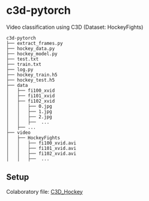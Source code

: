 # c3d-pytorch
Video classification using C3D  (Dataset: HockeyFights)
```
c3d-pytorch
├── extract_frames.py
├── hockey_data.py
├── hockey_model.py
├── test.txt
├── train.txt
├── log.py
├── hockey_train.h5
├── hockey_test.h5
├── data
│   ├── fi100_xvid
│   ├── fi101_xvid
│   ├── fi102_xvid
│   │   ├── 0.jpg
│   │   ├── 1.jpg
│   │   ├── 2.jpg
│   │   ├──  ...
│   ├── ...
├── video
│   ├── HockeyFights
│   │   ├── fi100_xvid.avi
│   │   ├── fi101_xvid.avi
│   │   ├── fi102_xvid.avi
│   │   ├──  ...

```
## Setup

Colaboratory file: [C3D_Hockey](c3d_hockey.ipynb) 
